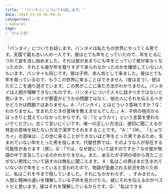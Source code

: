 ```yaml
---
title: "「パンタイ」についてお話します。"
date: 2019-11-28 05:50:31
categories:
- General
tags:
- "ひょう会"
---
```


「パンタイ」についてお話します。パンタイは私たちの世界にやってくる男です。天国で最も古い人の一人です。彼はとても年をとっていたので、年をとるにつれて姿を消し始めました。それは彼があまりにも年をとっていて彼が来なくなったのか、それとも彼が年を取りすぎて来られなかったのかを確信していない人もいます。パンタイも同じです。彼は子供、赤ん坊として来ました。彼はとても年を取っているので、もうこの世界に来ることはできません（彼は言う）、彼はただここを通り過ぎています。この男がここに来た方法がわかりません。パンタイは人間が理解できないものです。パンタイについて人々に話すべきではないと思います。パンタイが悪霊かどうかの問題ではなく、他の人にそれを伝えるべきかどうかは問題ではありません。A：「パンタイ」とはどういう意味ですか？Q：わかりません。生まれたときの意味を教えませんでした。」A：子供の視点からはっきりと覚えていなかったからです。Q：「ヒョウカイ」という言葉を使わないでください。古くて言いにくいです。唯一の正しい方法は、適切に聞こえるが特定の意味を持たない方法で漢字でそれをすることです。 &quot;A：&quot; OK。 「ヒョウカイ」の意味は、この世に来ることができないほど年をとった男であるため、生まれていない年をとった男を指します。代替世界では、そのような人が存在する可能性があります（笑）。Q：「では、なぜ彼について話すのですか？なぜ彼が物語の中で言及しているのかわかりません。また、あなたが子供の頃から見たことがない男性について話すのは無礼に聞こえます。 A：私はこの男はまだ生まれていないので年をとっていると言われたので、物語が歪曲される状況を防ぐために、私はこれを今まで隠していました。それにもかかわらず、 、すみません。人間と精神の違いを理解している子供を見かけたら、彼にそれを伝えるのがベストだと思います。彼はそれを理解しているからです。Q： &quot;私はできる
